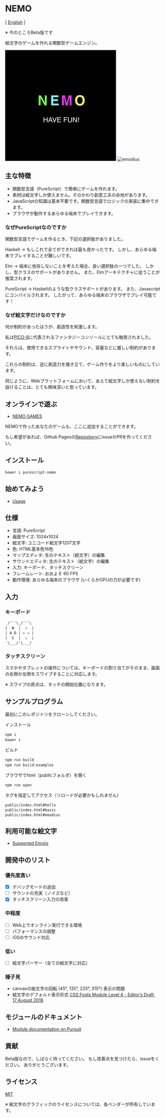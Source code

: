 # NEMO

[ [English](README.md) ]

※ 今のところBeta版です

絵文字のゲームを作れる関数型ゲームエンジン。

![nemo](nemo.png)
![emodius](https://opyapeus.github.io/nemo/img/emodius-half.gif)

## 主な特徴

- 関数型言語（PureScript）で簡単にゲームを作れます。
- 素材は絵文字しか使えません。そのかわり創意工夫の余地があります。
- JavaScriptの知識は基本不要です。関数型言語でロジックの実装に集中できます。
- ブラウザが動作するあらゆる端末でプレイできます。

### なぜPureScriptなのですか

関数型言語でゲームを作るとき、下記の選択肢がありました。

Haskell ->
もしこれで全てができれば最も良かったです。
しかし、あらゆる端末でプレイすることが難しいです。

Elm ->
端末に依存しないことを考えた場合、良い選択肢の一つでした。
しかし、型クラスのサポートがありません。
また、Elmアーキテクチャに従うことが推奨されます。

PureScript ->
Haskellのような型クラスサポートがあります。
また、Javascriptにコンパイルされます。
したがって、あらゆる端末のブラウザでプレイ可能です！

### なぜ絵文字だけなのですか

何か制約があったほうが、創造性を刺激します。

私は[PICO-8](https://www.lexaloffle.com/pico-8.php)に代表されるファンタジーコンソールにとても触発されました。

それらは、使用できるスプライトやサウンド、容量などに厳しい制約があります。

これらの制約は、逆に創造力を掻き立て、ゲーム作りをより楽しいものにしています。

同じように、Webプラットフォームにおいて、あえて絵文字しか使えない制約を設けることは、とても興味深いと思っています。

## オンラインで遊ぶ

- [NEMO GAMES](https://opyapeus.github.io/nemo/index.html)

NEMOで作ったあなたのゲームも、ここに追加することができます。

もし希望があれば、Github Pagesの[Repository](https://github.com/opyapeus/nemo)にissueかPRを作ってください。

## インストール

```sh
bower i purescript-nemo
```

## 始めてみよう

- [Usage](docs/usage.md)

## 仕様

- 言語: PureScript
- 画面サイズ: 1024x1024
- 絵文字: ユニコード絵文字1207文字
- 色: HTML基本色16色
- マップエディタ: 生のテキスト（絵文字）の編集
- サウンドエディタ: 生のテキスト（絵文字）の編集
- 入力: キーボード、タッチスクリーン
- フレームレート: おおよそ 60 FPS
- 動作環境: あらゆる端末のブラウザ (いくらかGPUの力が必要です)

## 入力

### キーボード

```plain
 /¯¯¯\_/¯¯¯\
|  W  |  ↑  |
| A D | ← → |
|  S  |  ↓  |
 \___/¯\___/
 ```

### タッチスクリーン

スマホやタブレットの操作については、キーボードの割り当てがそのまま、画面の右側か左側をスワイプすることに対応します。

※ スワイプの原点は、タッチの開始位置になります。

## サンプルプログラム

最初にこのレポジトリをクローンしてください。

インストール

```sh
npm i
bower i
```

ビルド

```sh
npm run build
npm run build:examples
```

ブラウザでhtml（publicフォルダ）を開く

```sh
npm run open
```

タグを指定してアクセス（リロードが必要かもしれません）

```url
public/index.html#hello
public/index.html#basic
public/index.html#emodius
```

## 利用可能な絵文字

- [Supported Emojis](docs/emoji.md)

## 開発中のリスト

### 優先度高い

- [x] デバッグモードの追加
- [ ] サウンドの充実（ノイズなど）
- [x] タッチスクリーン入力の改善

### 中程度

- [ ] Web上でオンライン実行できる環境
- [ ] パフォーマンスの調整
- [ ] iOSのサウンド対応

### 低い

- [ ] 絵文字パーサー（全ての絵文字に対応）
  
### 様子見

- canvasの絵文字の回転 (45°, 135°, 225°, 315°) 表示の問題
- 絵文字のデフォルト表示形式 [CSS Fonts Module Level 4 - Editor’s Draft, 17 August 2018](https://drafts.csswg.org/css-fonts-4/#font-variant-emoji-prop)

## モジュールのドキュメント

- [Module documentation on Pursuit](https://pursuit.purescript.org/packages/purescript-nemo/)

## 貢献

Beta版なので、しばらく待ってください。
もし改善点を見つけたら、issueをください。
ありがとうございます。

## ライセンス

[MIT](LICENSE)

※ 絵文字のグラフィックのライセンスについては、各ベンダーが所有しています。
